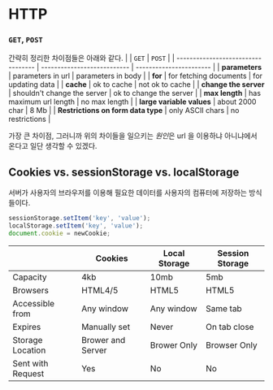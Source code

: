 # HTTP

### `GET`, `POST`

간략히 정리한 차이점들은 아래와 같다.
| | `GET` | `POST` |
| ---------------------------------- | --------------------------- | ----------------------- |
| **parameters** | parameters in url | parameters in body |
| **for** | for fetching documents | for updating data |
| **cache** | ok to cache | not ok to cache |
| **change the server** | shouldn't change the server | ok to change the server |
| **max length** | has maximum url length | no max length |
| **large variable values** | about 2000 char | 8 Mb |
| **Restrictions on form data type** | only ASCII chars | no restrictions |

가장 큰 차이점, 그러니까 위의 차이들을 일으키는 *원인*은 url 을 이용하냐 아니냐에서 온다고 일단 생각할 수 있겠다.

## Cookies vs. sessionStorage vs. localStorage

서버가 사용자의 브라우저를 이용해 필요한 데이터를 사용자의 컴퓨터에 저장하는 방식들이다.

```js
sessionStorage.setItem('key', 'value');
localStorage.setItem('key', 'value');
document.cookie = newCookie;
```

|                   | Cookies           | Local Storage | Session Storage |
| ----------------- | ----------------- | ------------- | --------------- |
| Capacity          | 4kb               | 10mb          | 5mb             |
| Browsers          | HTML4/5           | HTML5         | HTML5           |
| Accessible from   | Any window        | Any window    | Same tab        |
| Expires           | Manually set      | Never         | On tab close    |
| Storage Location  | Brower and Server | Brower Only   | Browser Only    |
| Sent with Request | Yes               | No            | No              |
